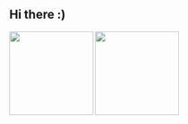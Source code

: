 ## Hi there  :)
<img align="left" height="150px" src="https://github-readme-stats.vercel.app/api/top-langs/?username=rn-vn&layout=compact">
<img align="left" height="150px" src="https://github-readme-streak-stats.herokuapp.com/?user=rn-vn">
